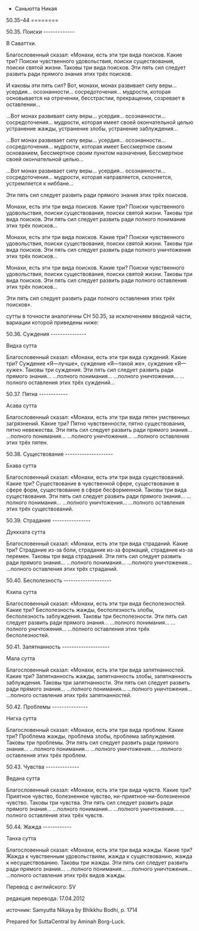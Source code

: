 









* Саньютта Никая


50\.35–44
\=\=\=\=\=\=\=\=




50\.35\. Поиски
\-\-\-\-\-\-\-\-\-\-\-\-\-


В Саваттхи\.


Благословенный сказал: «Монахи, есть эти три вида поисков\. Какие три? Поиски чувственного удовольствия, поиски существования, поиски святой жизни\. Таковы три вида поисков\. Эти пять сил следует развить ради прямого знания этих трёх поисков\.


И каковы эти пять сил? Вот, монахи, монах развивает силу веры… усердия… осознанности… сосредоточения… мудрости, которая основывается на отречении, бесстрастии, прекращении, созревает в оставлении…


…Вот монах развивает силу веры… усердия… осознанности… сосредоточения… мудрости, которая имеет своей окончательной целью устранение жажды, устранение злобы, устранение заблуждения…


…Вот монах развивает силу веры… усердия… осознанности… сосредоточения… мудрости, которая имеет Бессмертное своим основанием, Бессмертное своим пунктом назначения, Бессмертное своей окончательной целью…


…Вот монах развивает силу веры… усердия… осознанности… сосредоточения… мудрости, которая направляется, склоняется, устремляется к ниббане…


Эти пять сил следует развить ради прямого знания этих трёх поисков\.


Монахи, есть эти три вида поисков\. Какие три? Поиски чувственного удовольствия, поиски существования, поиски святой жизни\. Таковы три вида поисков\. Эти пять сил следует развить ради полного понимания этих трёх поисков…


Монахи, есть эти три вида поисков\. Какие три? Поиски чувственного удовольствия, поиски существования, поиски святой жизни\. Таковы три вида поисков\. Эти пять сил следует развить ради полного уничтожения этих трёх поисков…


Монахи, есть эти три вида поисков\. Какие три? Поиски чувственного удовольствия, поиски существования, поиски святой жизни\. Таковы три вида поисков\. Эти пять сил следует развить ради полного оставления этих трёх поисков…


Эти пять сил следует развить ради полного оставления этих трёх поисков»\.


сутты в точности аналогичны СН 50\.35, за исключением вводной части, вариации которой приведены ниже:




50\.36\. Суждения
\-\-\-\-\-\-\-\-\-\-\-\-\-\-\-


Видха сутта


Благословенный сказал: «Монахи, есть эти три вида суждений\. Какие три? Суждение «Я—лучше», суждение «Я—такой же», суждение «Я—хуже»\. Таковы три суждения\. Эти пять сил следует развить ради прямого знания… …полного понимания… …полного уничтожения… …полного оставления этих трёх суждений…




50\.37\. Пятна
\-\-\-\-\-\-\-\-\-\-\-\-


Асава сутта


Благословенный сказал: «Монахи, есть эти три вида пятен умственных загрязнений\. Какие три? Пятно чувственности, пятно существования, пятно невежества\. Эти пять сил следует развить ради прямого знания… …полного понимания… …полного уничтожения… …полного оставления этих трёх пятен\.




50\.38\. Существование
\-\-\-\-\-\-\-\-\-\-\-\-\-\-\-\-\-\-\-\-


Бхава сутта


Благословенный сказал: «Монахи, есть эти три вида существований\. Какие три? Существование в чувственной сфере, существование в сфере форм, существование в сфере бесформенной\. Таковы три вида существования\. Эти пять сил следует развить ради прямого знания… …полного понимания… …полного уничтожения… …полного оставления этих трёх существований\.




50\.39\. Страдание
\-\-\-\-\-\-\-\-\-\-\-\-\-\-\-\-


Дуккхата сутта


Благословенный сказал: «Монахи, есть эти три вида страданий\. Какие три? Страдание из\-за боли, страдание из\-за формаций, страдание из\-за перемен\. Таковы три вида страданий\. Эти пять сил следует развить ради прямого знания… …полного понимания… …полного уничтожения… …полного оставления этих трёх страданий\.




50\.40\. Бесполезность
\-\-\-\-\-\-\-\-\-\-\-\-\-\-\-\-\-\-\-\-


Кхила сутта


Благословенный сказал: «Монахи, есть эти три вида бесполезностей\. Какие три? Бесполезность жажды, бесполезность злобы, бесполезность заблуждения\. Таковы три бесполезности\. Эти пять сил следует развить ради прямого знания… …полного понимания… …полного уничтожения… …полного оставления этих трёх бесполезностей\.




50\.41\. Запятнанность
\-\-\-\-\-\-\-\-\-\-\-\-\-\-\-\-\-\-\-\-


Мала сутта


Благословенный сказал: «Монахи, есть эти три вида запятнанностей\. Какие три? Запятнанность жажды, запятнанность злобы, запятнанность заблуждения\. Таковы три запятнанности\. Эти пять сил следует развить ради прямого знания… …полного понимания… …полного уничтожения… …полного оставления этих трёх запятнанностей\.




50\.42\. Проблемы
\-\-\-\-\-\-\-\-\-\-\-\-\-\-\-


Нигха сутта


Благословенный сказал: «Монахи, есть эти три вида проблем\. Какие три? Проблема жажды, проблема злобы, проблема заблуждения\. Таковы три проблемы\. Эти пять сил следует развить ради прямого знания… …полного понимания… …полного уничтожения… …полного оставления этих трёх проблем\.




50\.43\. Чувства
\-\-\-\-\-\-\-\-\-\-\-\-\-\-


Ведана сутта


Благословенный сказал: «Монахи, есть эти три вида чувств\. Какие три? Приятное чувство, болезненное чувство, ни\-приятное\-ни\-болезненное чувство\. Таковы три чувства\. Эти пять сил следует развить ради прямого знания… …полного понимания… …полного уничтожения… …полного оставления этих трёх чувств\.




50\.44\. Жажда
\-\-\-\-\-\-\-\-\-\-\-\-


Танха сутта


Благословенный сказал: «Монахи, есть эти три вида жажды\. Какие три? Жажда к чувственным удовольствиям, жажда к существованию, жажда к несуществованию\. Таковы три жажды\. Эти пять сил следует развить ради прямого знания… …полного понимания… …полного уничтожения… …полного оставления этих трёх видов жажды\.




Перевод с английского: SV


редакция перевода: 17\.04\.2012


источник: Samyutta Nikaya by Bhikkhu Bodhi, p\. 1714


Prepared for SuttaCentral by Aminah Borg\-Luck\.







